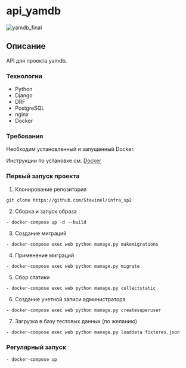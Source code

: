 # api_yamdb
![yamdb_final](https://github.com/stevinel/yamdb_final/workflows/yamdb_workflow/badge.svg)

## Описание
API для проекта yamdb.

### Технологии
- Python
- Django
- DRF
- PostgreSQL
- nginx
- Docker

### Требования
Необходим установленный и запущенный Docker.

Инструкции по установке см. [Docker](https://www.docker.com/get-started#h_installation)

### Первый запуск проекта
     
1. Клонирование репозитория 
```
git clone https://github.com/Stevinel/infra_sp2
```
2. Сборка и запуск образа 
```
- docker-compose up -d --build
```
3. Создание миграций
```
- docker-compose exec web python manage.py makemigrations
```
4. Применение миграций
```
- docker-compose exec web python manage.py migrate
```
5. Сбор статики
```
- docker-compose exec web python manage.py collectstatic
```
6. Создание учетной записи администратора
```
- docker-compose exec web python manage.py createsuperuser
```
7. Загрузка в базу тестовых данных (по желанию) 
```
- docker-compose exec web python manage.py loaddata fixtures.json
```

### Регулярный запуск       
```bash
- docker-compose up
```
